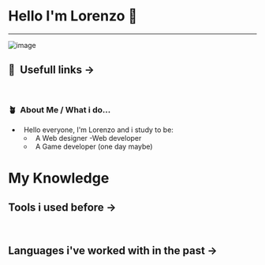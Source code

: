 # Hello I'm Lorenzo 👋

-----

<p align="center">
 
![image](https://i.imgur.com/D7TPXAh.jpeg)
</p>

##  📝&nbsp; Usefull links &rarr;
<a href=""><img alt="" src="https://img.shields.io/badge/Notion-000000?style=for-the-badge&logo=notion&logoColor=white"/></a> &nbsp;
<a href=""><img alt="" src="https://img.shields.io/badge/Ko--fi-F16061?style=for-the-badge&logo=ko-fi&logoColor=white"/></a> &nbsp;
<a href=""><img alt="" src="https://img.shields.io/badge/Instagram-E4405F?style=for-the-badge&logo=instagram&logoColor=white"/></a> &nbsp;

### 🪴 &nbsp;About Me / What i do...

- &nbsp; Hello everyone, I'm Lorenzo and i study to be:
    - &nbsp; A Web designer -Web developer
    - &nbsp; A Game developer (one day maybe)

# My Knowledge

## Tools i used before &rarr;
<a href=""><img alt="" src="https://img.shields.io/badge/Visual%20Studio%20Code-0078d7.svg?style=for-the-badge&logo=visual-studio-code&logoColor=white"/></a> &nbsp;
<a href=""><img alt="" src="https://img.shields.io/badge/GODOT-%23FFFFFF.svg?style=for-the-badge&logo=godot-engine"/></a> &nbsp;
<a href=""><img alt="" src="https://img.shields.io/badge/Eclipse-FE7A16.svg?style=for-the-badge&logo=Eclipse&logoColor=white"/></a> &nbsp;
<a href=""><img alt="" src="https://img.shields.io/badge/unity-%23000000.svg?style=for-the-badge&logo=unity&logoColor=white"/></a> &nbsp;

## Languages i've worked with in the past &rarr;
<a href=""><img alt="" src="https://img.shields.io/badge/c-%2300599C.svg?style=for-the-badge&logo=c&logoColor=white"/></a> &nbsp;
<a href=""><img alt="" src="https://img.shields.io/badge/c%23-%23239120.svg?style=for-the-badge&logo=csharp&logoColor=white"/></a> &nbsp;
<a href=""><img alt="" src="https://img.shields.io/badge/c++-%2300599C.svg?style=for-the-badge&logo=c%2B%2B&logoColor=white"/></a> &nbsp;
<a href=""><img alt="" src="https://img.shields.io/badge/java-%23ED8B00.svg?style=for-the-badge&logo=openjdk&logoColor=white"/></a> &nbsp;


<a href=""><img alt="" src="https://img.shields.io/badge/html5-%23E34F26.svg?style=for-the-badge&logo=html5&logoColor=white"/></a> &nbsp;
<a href=""><img alt="" src="https://img.shields.io/badge/bootstrap-%238511FA.svg?style=for-the-badge&logo=bootstrap&logoColor=white"/></a> &nbsp;
<a href=""><img alt="" src="https://img.shields.io/badge/css3-%231572B6.svg?style=for-the-badge&logo=css3&logoColor=white"/></a> &nbsp;
<a href=""><img alt="" src="https://img.shields.io/badge/php-%23777BB4.svg?style=for-the-badge&logo=php&logoColor=white"/></a> &nbsp;


<a href=""><img alt="" src="https://img.shields.io/badge/MariaDB-003545?style=for-the-badge&logo=mariadb&logoColor=white"/></a> &nbsp;
<a href=""><img alt="" src="https://img.shields.io/badge/mysql-4479A1.svg?style=for-the-badge&logo=mysql&logoColor=white"/></a> &nbsp;
<a href=""><img alt="" src="https://img.shields.io/badge/sqlite-%2307405e.svg?style=for-the-badge&logo=sqlite&logoColor=white"/></a> &nbsp;
